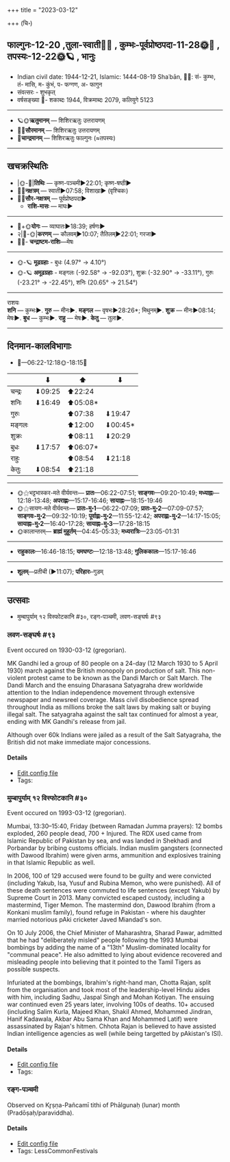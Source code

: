 +++
title = "2023-03-12"

+++
(चि॰)
## फाल्गुनः-12-20  ,तुला-स्वाती🌛🌌  ,  कुम्भः-पूर्वप्रोष्ठपदा-11-28🌞🌌  ,  तपस्यः-12-22🌞🪐  , भानुः
- Indian civil date: 1944-12-21, Islamic: 1444-08-19 Shaʿbān, 🌌🌞: सं- कुम्भः, तं- मासि, म- कुंभं, प- फग्गण, अ- फागुन
- संवत्सरः - शुभकृत्
- वर्षसङ्ख्या 🌛- शकाब्दः 1944, विक्रमाब्दः 2079, कलियुगे 5123
___________________
- 🪐🌞**ऋतुमानम्** — शिशिरऋतुः उत्तरायणम्
- 🌌🌞**सौरमानम्** — शिशिरऋतुः उत्तरायणम्
- 🌛**चान्द्रमानम्** — शिशिरऋतुः फाल्गुनः (≈तपस्यः)
___________________


## खचक्रस्थितिः
- |🌞-🌛|**तिथिः** — कृष्ण-पञ्चमी►22:01; कृष्ण-षष्ठी►  
- 🌌🌛**नक्षत्रम्** — स्वाती►07:58; विशाखा► (वृश्चिकः)  
- 🌌🌞**सौर-नक्षत्रम्** — पूर्वप्रोष्ठपदा►  
  - **राशि-मासः** — माघः► 
___________________
- 🌛+🌞**योगः** — व्याघातः►18:39; हर्षणः►  
- २|🌛-🌞|**करणम्** — कौलवम्►10:07; तैतिलम्►22:01; गरजा►  
- 🌌🌛- **चन्द्राष्टम-राशिः**—मेषः  
___________________
- 🌞-🪐 **मूढग्रहाः** - बुधः (4.97° → 4.10°)
- 🌞-🪐 **अमूढग्रहाः** - मङ्गलः (-92.58° → -92.03°), शुक्रः (-32.90° → -33.11°), गुरुः (-23.21° → -22.45°), शनिः (20.65° → 21.54°)
___________________
राशयः  
**शनि** — कुम्भः►. **गुरु** — मीनः►. **मङ्गल** — वृषभः►28:26*; मिथुनम्►. **शुक्र** — मीनः►08:14; मेषः►. **बुध** — कुम्भः►. **राहु** — मेषः►. **केतु** — तुला►. 
___________________


## दिनमान-कालविभागाः
- 🌅—06:22-12:18🌞-18:15🌇  

|      |⬇     |⬆     |⬇     |
|------|-----|-----|------|
|चन्द्रः|⬇09:25 |⬆22:24 |     |
|शनिः   |⬇16:49 |⬆05:08*|     |
|गुरुः  |     |⬆07:38 |⬇19:47 |
|मङ्गलः |     |⬆12:00 |⬇00:45*|
|शुक्रः |     |⬆08:11 |⬇20:29 |
|बुधः   |⬇17:57 |⬆06:07*|     |
|राहुः  |     |⬆08:54 |⬇21:18 |
|केतुः  |⬇08:54 |⬆21:18 |     |
___________________
- 🌞⚝भट्टभास्कर-मते वीर्यवन्तः— **प्रातः**—06:22-07:51; **साङ्गवः**—09:20-10:49; **मध्याह्नः**—12:18-13:48; **अपराह्णः**—15:17-16:46; **सायाह्नः**—18:15-19:46  
- 🌞⚝सायण-मते वीर्यवन्तः— **प्रातः-मु॰1**—06:22-07:09; **प्रातः-मु॰2**—07:09-07:57; **साङ्गवः-मु॰2**—09:32-10:19; **पूर्वाह्णः-मु॰2**—11:55-12:42; **अपराह्णः-मु॰2**—14:17-15:05; **सायाह्नः-मु॰2**—16:40-17:28; **सायाह्नः-मु॰3**—17:28-18:15  
- 🌞कालान्तरम्— **ब्राह्मं मुहूर्तम्**—04:45-05:33; **मध्यरात्रिः**—23:05-01:31  
___________________
- **राहुकालः**—16:46-18:15; **यमघण्टः**—12:18-13:48; **गुलिककालः**—15:17-16:46  
___________________
- **शूलम्**—प्रतीची (►11:07); **परिहारः**–गुडम्  
___________________

## उत्सवाः
- मुम्बापुर्याम् १२ विस्फोटकानि #३०, रङ्ग-पञ्चमी, लवण-सङ्घर्षः #९३
### लवण-सङ्घर्षः #९३

Event occured on 1930-03-12 (gregorian). 

MK Gandhi led a group of 80 people on a 24-day (12 March 1930 to 5 April 1930) march against the British monopoly on production of salt. This non-violent protest came to be known as the Dandi March or Salt March. The Dandi March and the ensuing Dharasana Satyagraha drew worldwide attention to the Indian independence movement through extensive newspaper and newsreel coverage. Mass civil disobedience spread throughout India as millions broke the salt laws by making salt or buying illegal salt. The satyagraha against the salt tax continued for almost a year, ending with MK Gandhi's release from jail.

Although over 60k Indians were jailed as a result of the Salt Satyagraha, the British did not make immediate major concessions.

#### Details
- [Edit config file](https://github.com/jyotisham/adyatithi/blob/master/mahApuruSha/xatra-later/gregorian/day/03/12/lavaNa-sangharShaH.toml)
- Tags: 


### मुम्बापुर्याम् १२ विस्फोटकानि #३०

Event occured on 1993-03-12 (gregorian). 

Mumbai, 13:30–15:40, Friday (between Ramadan Jumma prayers): 12 bombs exploded, 260 people dead, 700 + Injured. The RDX used came from Islamic Republic of Pakistan by sea, and was landed in Shekhadi and Porbandar by bribing customs officials. Indian muslim gangsters (connected with Dawood Ibrahim) were given arms, ammunition and explosives training in that Islamic Republic as well.

In 2006, 100 of 129 accused were found to be guilty and were convicted (including Yakub, Isa, Yusuf and Rubina Memon, who were punished). All of these death sentences were commuted to life sentences (except Yakub) by Supreme Court in 2013. Many convicted escaped custody, including a mastermind, Tiger Memon. The mastermind don, Dawood Ibrahim (from a Konkani muslim family), found refuge in Pakistan - where his daughter married notorious pAki cricketer Javed Miandad's son. 

On 10 July 2006, the Chief Minister of Maharashtra, Sharad Pawar, admitted that he had "deliberately misled" people following the 1993 Mumbai bombings by adding the name of a "13th" Muslim-dominated locality for "communal peace". He also admitted to lying about evidence recovered and misleading people into believing that it pointed to the Tamil Tigers as possible suspects.

Infuriated at the bombings, Ibrahim's right-hand man, Chotta Rajan, split from the organisation and took most of the leadership-level Hindu aides with him, including Sadhu, Jaspal Singh and Mohan Kotiyan. The ensuing war continued even 25 years later, involving 100s of deaths. 10+ accused (including Salim Kurla, Majeed Khan, Shakil Ahmed, Mohammed Jindran, Hanif Kadawala, Akbar Abu Sama Khan and Mohammed Latif) were assassinated by Rajan's hitmen. Chhota Rajan is believed to have assisted Indian intelligence agencies as well (while being targetted by pAkistan's ISI).

#### Details
- [Edit config file](https://github.com/jyotisham/adyatithi/blob/master/mahApuruSha/xatra-later/gregorian/day/03/12/mumbApuryAm_12_visphoTakAni.toml)
- Tags: 


### रङ्ग-पञ्चमी

Observed on Kr̥ṣṇa-Pañcamī tithi of Phālgunaḥ (lunar) month (Pradōṣaḥ/paraviddha). 



#### Details
- [Edit config file](https://github.com/jyotisham/adyatithi/blob/master/devatA/vaiShNava/lunar_month/tithi/12/20/raGga-paJcamI.toml)
- Tags: LessCommonFestivals


